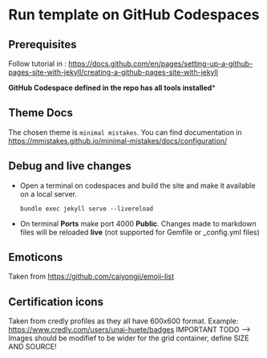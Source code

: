 # Run template on GitHub Codespaces

## Prerequisites
Follow tutorial in : https://docs.github.com/en/pages/setting-up-a-github-pages-site-with-jekyll/creating-a-github-pages-site-with-jekyll

**GitHub Codespace defined in the repo has all tools installed***

## Theme Docs
The chosen theme is `minimal mistakes`. You can find documentation in https://mmistakes.github.io/minimal-mistakes/docs/configuration/ 

## Debug and live changes
- Open a terminal on codespaces and build the site and make it available on a local server.

    
    ```bundle exec jekyll serve --livereload```

- On terminal **Ports**  make port 4000 **Public**. Changes made to markdown files will be reloaded **live** (not supported for Gemfile or _config.yml files)
## Emoticons
Taken from https://github.com/caiyongji/emoji-list

## Certification icons
Taken from credly profiles as they all have 600x600 format. Example: https://www.credly.com/users/unai-huete/badges
IMPORTANT TODO --> Images should be modifief to be wider for the grid container, define SIZE AND SOURCE!